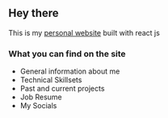 ## Hey there

This is my <a href="http://lochungtin.github.io/site">personal website</a> built with react js

### What you can find on the site

- General information about me
- Technical Skillsets
- Past and current projects
- Job Resume
- My Socials
